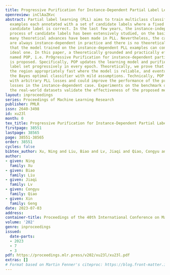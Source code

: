 ```yaml
---
title: Progressive Purification for Instance-Dependent Partial Label Learning
openreview: inClAaZKvc
abstract: Partial label learning (PLL) aims to train multiclass classifiers from the
  examples each annotated with a set of candidate labels where a fixed but unknown
  candidate label is correct. In the last few years, the instance-independent generation
  process of candidate labels has been extensively studied, on the basis of which
  many theoretical advances have been made in PLL. Nevertheless, the candidate labels
  are always instance-dependent in practice and there is no theoretical guarantee
  that the model trained on the instance-dependent PLL examples can converge to an
  ideal one. In this paper, a theoretically grounded and practically effective approach
  named POP, i.e. PrOgressive Purification for instance-dependent partial label learning,
  is proposed. Specifically, POP updates the learning model and purifies each candidate
  label set progressively in every epoch. Theoretically, we prove that POP enlarges
  the region appropriately fast where the model is reliable, and eventually approximates
  the Bayes optimal classifier with mild assumptions. Technically, POP is flexible
  with arbitrary PLL losses and could improve the performance of the previous PLL
  losses in the instance-dependent case. Experiments on the benchmark datasets and
  the real-world datasets validate the effectiveness of the proposed method.
layout: inproceedings
series: Proceedings of Machine Learning Research
publisher: PMLR
issn: 2640-3498
id: xu23l
month: 0
tex_title: Progressive Purification for Instance-Dependent Partial Label Learning
firstpage: 38551
lastpage: 38565
page: 38551-38565
order: 38551
cycles: false
bibtex_author: Xu, Ning and Liu, Biao and Lv, Jiaqi and Qiao, Congyu and Geng, Xin
author:
- given: Ning
  family: Xu
- given: Biao
  family: Liu
- given: Jiaqi
  family: Lv
- given: Congyu
  family: Qiao
- given: Xin
  family: Geng
date: 2023-07-03
address: 
container-title: Proceedings of the 40th International Conference on Machine Learning
volume: '202'
genre: inproceedings
issued:
  date-parts:
  - 2023
  - 7
  - 3
pdf: https://proceedings.mlr.press/v202/xu23l/xu23l.pdf
extras: []
# Format based on Martin Fenner's citeproc: https://blog.front-matter.io/posts/citeproc-yaml-for-bibliographies/
---
```

